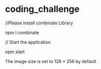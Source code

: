 # coding_challenge

//Please install combinate Library 

npm i combinate

// Start the application

npm start

The image size is set to 128 * 256 by default

